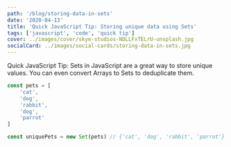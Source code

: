 ```yaml
---
path: '/blog/storing-data-in-sets'
date: '2020-04-13'
title: 'Quick JavaScript Tip: Storing unique data using Sets'
tags: ['javascript', 'code', 'quick tip']
cover: ../images/cover/skye-studios-NDLLFxTELrU-unsplash.jpg
socialCard: ../images/social-cards/storing-data-in-sets.jpg
---
```


Quick JavaScript Tip: Sets in JavaScript are a great way to store unique values. You can even convert Arrays to Sets to deduplicate them.

```js
const pets = [
	'cat',
	'dog',
	'rabbit',
	'dog',
	'parrot'
]

const uniquePets = new Set(pets) // {'cat', 'dog', 'rabbit', 'parrot'}
```